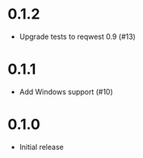 # 0.1.2

* Upgrade tests to reqwest 0.9 (#13)

# 0.1.1

* Add Windows support (#10)

# 0.1.0

* Initial release
